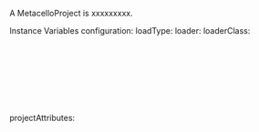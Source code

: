 A MetacelloProject is xxxxxxxxx.Instance Variables	configuration:		<Object>	loadType:		<Object>	loader:		<Object>	loaderClass:		<Object>	projectAttributes:		<Object>	symbolicVersionMap:		<Object>	versionMap:		<Object>configuration	- xxxxxloadType	- xxxxxloader	- xxxxxloaderClass	- xxxxxprojectAttributes	- xxxxxsymbolicVersionMap	- xxxxxversionMap	- xxxxx